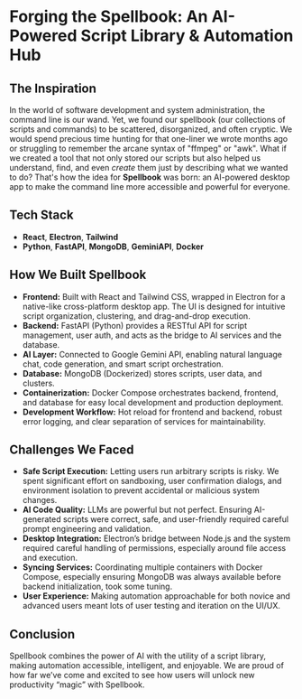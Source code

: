 # Forging the Spellbook: An AI-Powered Script Library & Automation Hub

## The Inspiration

In the world of software development and system administration, the command line is our wand. Yet, we found our spellbook (our collections of scripts and commands) to be scattered, disorganized, and often cryptic. We would spend precious time hunting for that one-liner we wrote months ago or struggling to remember the arcane syntax of "ffmpeg" or "awk". What if we created a tool that not only stored our scripts but also helped us understand, find, and even *create* them just by describing what we wanted to do? That's how the idea for **Spellbook** was born: an AI-powered desktop app to make the command line more accessible and powerful for everyone.


## Tech Stack
- **React**, **Electron**, **Tailwind**
- **Python**, **FastAPI**, **MongoDB**, **GeminiAPI**, **Docker**

<div>
<youtube embedId="D-aOsV4E7Nc">
</div>


## How We Built Spellbook

- **Frontend:** Built with React and Tailwind CSS, wrapped in Electron for a native-like cross-platform desktop app. The UI is designed for intuitive script organization, clustering, and drag-and-drop execution.
- **Backend:** FastAPI (Python) provides a RESTful API for script management, user auth, and acts as the bridge to AI services and the database.
- **AI Layer:** Connected to Google Gemini API, enabling natural language chat, code generation, and smart script orchestration.
- **Database:** MongoDB (Dockerized) stores scripts, user data, and clusters.
- **Containerization:** Docker Compose orchestrates backend, frontend, and database for easy local development and production deployment.
- **Development Workflow:** Hot reload for frontend and backend, robust error logging, and clear separation of services for maintainability.


## Challenges We Faced

- **Safe Script Execution:** Letting users run arbitrary scripts is risky. We spent significant effort on sandboxing, user confirmation dialogs, and environment isolation to prevent accidental or malicious system changes.
- **AI Code Quality:** LLMs are powerful but not perfect. Ensuring AI-generated scripts were correct, safe, and user-friendly required careful prompt engineering and validation.
- **Desktop Integration:** Electron’s bridge between Node.js and the system required careful handling of permissions, especially around file access and execution.
- **Syncing Services:** Coordinating multiple containers with Docker Compose, especially ensuring MongoDB was always available before backend initialization, took some tuning.
- **User Experience:** Making automation approachable for both novice and advanced users meant lots of user testing and iteration on the UI/UX.

## Conclusion

Spellbook combines the power of AI with the utility of a script library, making automation accessible, intelligent, and enjoyable. We are proud of how far we’ve come and excited to see how users will unlock new productivity “magic” with Spellbook.